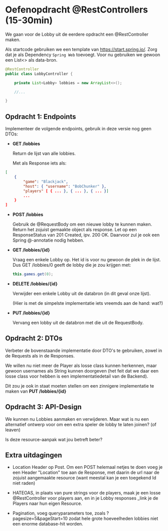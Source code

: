 # Oefenopdracht @RestControllers (15-30min)

We gaan voor de Lobby uit de eerdere opdracht een @RestController maken.

Als startcode gebruiken we een template van https://start.spring.io/. Zorg dat je als Dependency ```Spring Web``` toevoegt.
Voor nu gebruiken we gewoon een List<> als data-bron.

```java
@RestController
public class LobbyController {

    private List<Lobby> lobbies = new ArrayList<>();

    //...    

}
```

## Opdracht 1: Endpoints

Implementeer de volgende endpoints, gebruik in deze versie nog geen DTOs:

* **GET /lobbies**

    Return de lijst van alle lobbies.

    Met als Response iets als:

```json
[
    { 
        "game": "Blackjack",
        "host": { "username": "BobChunker" },
        "players" [ { ... }, { ... }, { ... }]
        ...
    }
]
```

* **POST /lobbies**

    Gebruik de @RequestBody om een nieuwe lobby te kunnen maken.
    Return het zojuist gemaakte object als response. Let op een ResponseStatus van 201 Created, ipv. 200 OK. Daarvoor zul je ook een Spring @-annotatie nodig hebben.

* **GET /lobbies/{id}**

    Vraag een enkele Lobby op. 
    Het id is voor nu gewoon de plek in de lijst. Dus GET /lobbies/0 geeft de lobby die je zou krijgen met:

    ```java
    this.games.get(0);
    ```

* **DELETE /lobbies/{id}**

    Verwijder een enkele Lobby uit de databron (in dit geval onze lijst).

    (Hier is met de simpelste implementatie iets vreemds aan de hand: wat?)

* **PUT /lobbies/{id}**

    Vervang een lobby uit de databron met die uit de RequestBody.

## Opdracht 2: DTOs

Verbeter de bovenstaande implementatie door DTO's te gebruiken, zowel in de Requests als in de Responses.

We willen nu niet meer de Player als losse class kunnen herkennen, maar gewoon usernames als String kunnen doorgeven (het feit dat we daar een losse class voor hebben is een implementatiedetail van de Backend).

Dit zou je ook in staat moeten stellen om een zinnigere implementatie te maken van **PUT /lobbies/{id}**


## Opdracht 3: API-Design

We kunnen nu Lobbies aanmaken en verwijderen. Maar wat is nu een alternatief ontwerp voor om een extra speler de lobby te laten joinen? (of leaven)

Is deze resource-aanpak wat jou betreft beter?

## Extra uitdagingen

* Location Header op Post. Om een POST helemaal netjes te doen voeg je een Header "Location" toe aan de Response, met daarin de url naar de zojuist aangemaakte resource (want meestal kan je een toegekend Id niet raden)

* HATEOAS, in plaats van pure strings voor de players, maak je een losse @RestController voor players aan, en in je Lobby responses _link je de Players naar hun eigen Resource.

* Pagination, voeg queryparameters toe, zoals ?pagesize=5&pageStart=10 zodat hele grote hoeveelheden lobbies niet een enorme database-hit worden.
